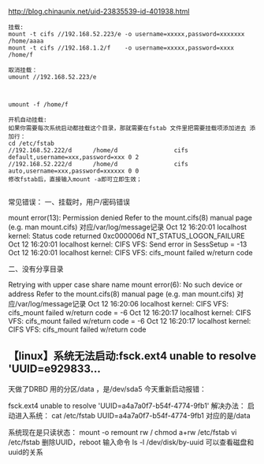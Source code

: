 

http://blog.chinaunix.net/uid-23835539-id-401938.html

```
挂载:
mount -t cifs //192.168.52.223/e -o username=xxxxx,password=xxxxxxx /home/aaaa
mount -t cifs //192.168.1.2/f    -o username=xxxxx,password=xxxx    /home/f

取消挂载：
umount //192.168.52.223/e



umount -f /home/f

开机自动挂载:
如果你需要每次系统启动都挂载这个目录，那就需要在fstab 文件里把需要挂载项添加进去 添加行：
cd /etc/fstab
//192.168.52.222/d      /home/d                cifs     default,username=xxx,password=xxx 0 2
//192.168.52.222/d      /home/d                cifs     auto,username=xxx,password=xxxxxx 0 0
修改fstab后，直接输入mount -a即可立即生效；


```





常见错误：
一、挂载时，用户/密码错误

mount error(13): Permission denied
Refer to the mount.cifs(8) manual page (e.g. man mount.cifs)
对应/var/log/message记录
Oct 12 16:20:01 localhost kernel: Status code returned 0xc000006d NT_STATUS_LOGON_FAILURE
Oct 12 16:20:01 localhost kernel: CIFS VFS: Send error in SessSetup = -13
Oct 12 16:20:01 localhost kernel: CIFS VFS: cifs_mount failed w/return code

二、没有分享目录

Retrying with upper case share name
mount error(6): No such device or address
Refer to the mount.cifs(8) manual page (e.g. man mount.cifs)
对应/var/log/message记录
Oct 12 16:20:06 localhost kernel: CIFS VFS: cifs_mount failed w/return code = -6
Oct 12 16:20:17 localhost kernel: CIFS VFS: cifs_mount failed w/return code = -6
Oct 12 16:20:17 localhost kernel: CIFS VFS: cifs_mount failed w/return code 



## 【linux】系统无法启动:fsck.ext4 unable to resolve 'UUID=e929833...
天做了DRBD 用的分区/data ，是/dev/sda5
今天重新启动报错：

fsck.ext4 unable to resolve 'UUID=a4a7a0f7-b54f-4774-9fb1'
解决办法：
启动进入系统：
cat /etc/fstab
UUID=a4a7a0f7-b54f-4774-9fb1 对应的是/data

系统现在是只读状态：
mount -o remount rw /
chmod a+rw /etc/fstab
vi /etc/fstab
删除UUID，reboot
输入命令 ls -l /dev/disk/by-uuid  可以查看磁盘和uuid的关系